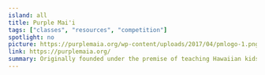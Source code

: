 ```yaml
---
island: all
title: Purple Mai'i
tags: ["classes", "resources", "competition"]
spotlight: no
picture: https://purplemaia.org/wp-content/uploads/2017/04/pmlogo-1.png
link: https://purplemaia.org/
summary: Originally founded under the premise of teaching Hawaiian kids how to code, Purple Mai'a offers a mix of education, design+entrepreneurship, and local worksforce resources. There are classes in nature, culture, coding, and gaming, mostly targeted for kids 5th grade and older. Salesforce certification programs are offered for local entrepreneurs, as well as a local competition aimed at integrating technology into different sectors.
---
```

